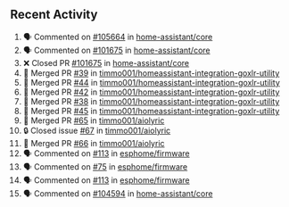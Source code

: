 ## Recent Activity

<!--START_SECTION:activity-->
1. 🗣 Commented on [#105664](https://github.com/home-assistant/core/issues/105664) in [home-assistant/core](https://github.com/home-assistant/core)
2. 🗣 Commented on [#101675](https://github.com/home-assistant/core/issues/101675) in [home-assistant/core](https://github.com/home-assistant/core)
3. ❌ Closed PR [#101675](https://github.com/home-assistant/core/pull/101675) in [home-assistant/core](https://github.com/home-assistant/core)
4. 🎉 Merged PR [#39](https://github.com/timmo001/homeassistant-integration-goxlr-utility/pull/39) in [timmo001/homeassistant-integration-goxlr-utility](https://github.com/timmo001/homeassistant-integration-goxlr-utility)
5. 🎉 Merged PR [#44](https://github.com/timmo001/homeassistant-integration-goxlr-utility/pull/44) in [timmo001/homeassistant-integration-goxlr-utility](https://github.com/timmo001/homeassistant-integration-goxlr-utility)
6. 🎉 Merged PR [#42](https://github.com/timmo001/homeassistant-integration-goxlr-utility/pull/42) in [timmo001/homeassistant-integration-goxlr-utility](https://github.com/timmo001/homeassistant-integration-goxlr-utility)
7. 🎉 Merged PR [#38](https://github.com/timmo001/homeassistant-integration-goxlr-utility/pull/38) in [timmo001/homeassistant-integration-goxlr-utility](https://github.com/timmo001/homeassistant-integration-goxlr-utility)
8. 🎉 Merged PR [#45](https://github.com/timmo001/homeassistant-integration-goxlr-utility/pull/45) in [timmo001/homeassistant-integration-goxlr-utility](https://github.com/timmo001/homeassistant-integration-goxlr-utility)
9. 🎉 Merged PR [#65](https://github.com/timmo001/aiolyric/pull/65) in [timmo001/aiolyric](https://github.com/timmo001/aiolyric)
10. 🔒 Closed issue [#67](https://github.com/timmo001/aiolyric/issues/67) in [timmo001/aiolyric](https://github.com/timmo001/aiolyric)
11. 🎉 Merged PR [#66](https://github.com/timmo001/aiolyric/pull/66) in [timmo001/aiolyric](https://github.com/timmo001/aiolyric)
12. 🗣 Commented on [#113](https://github.com/esphome/firmware/issues/113) in [esphome/firmware](https://github.com/esphome/firmware)
13. 🗣 Commented on [#75](https://github.com/esphome/firmware/issues/75) in [esphome/firmware](https://github.com/esphome/firmware)
14. 🗣 Commented on [#113](https://github.com/esphome/firmware/issues/113) in [esphome/firmware](https://github.com/esphome/firmware)
15. 🗣 Commented on [#104594](https://github.com/home-assistant/core/issues/104594) in [home-assistant/core](https://github.com/home-assistant/core)
<!--END_SECTION:activity-->

